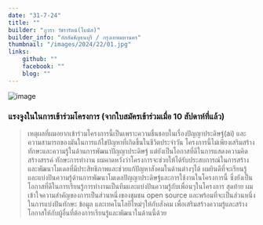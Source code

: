 ```yaml
---
date: "31-7-24"
title: ""
builder: "ภูวรา วัชรารัตน์(โบนัส)"
builder_info: "อัสสัมชัญธนบุรี / กรุงเทพมหานคร"
thumbnail: "/images/2024/22/01.jpg"
links:
	github: ""
	facebook: ""
	blog: ""
---
```


![image](/images/2024/22/01.jpg)



### แรงจูงในในการเข้าร่วมโครงการ (จากใบสมัครเข้าร่วมเมื่อ 10 สัปดาห์ที่แล้ว)

> เหตุผลที่ผมอยากเข้าร่วมโครงการนี้เป็นเพราะความชื่นชอบในเรื่องปัญญาประดิษฐ์(ai) และความสามารถของมันในการแก้ไขปัญหาที่เกิดขึ้นในชีวิตประจำวัน โครงการนี้ไม่เพียงเสริมสร้างทักษะและความรู้ในด้านการพัฒนาปัญญาประดิษฐ์ แต่ยังเป็นโอกาสที่ดีในการแสดงความคิดสร้างสรรค์ ทักษะการทำงาน ผมคาดหวังว่าโครงการจะช่วยให้ได้รับประสบการณ์ในการสร้างและพัฒนาโมเดลที่มีประสิทธิภาพและช่วยแก้ปัญหาสังคมในด้านต่างๆได้ ผมยินดีที่จะเรียนรู้และแบ่งปันความรู้ด้านการพัฒนาโมเดลปัญญาประดิษฐ์และการใช้งานในโครงการนี้ ซึ่งยังเป็นโอกาสที่ดีในการเรียนรู้การทำงานเป็นทีมและแบ่งปันความรู้กับเพื่อนๆในโครงการ สุดท้าย ผมเข้าใจความสำคัญของการเป็นส่วนหนึ่งของชุมชน open source และพร้อมที่จะเป็นส่วนหนึ่งในการแบ่งปันทักษะ ข้อมูล และเทคโนโลยีใหม่ๆให้กับสังคม เพื่อเสริมสร้างความรู้และสร้างโอกาสให้กับผู้อื่นที่ต้องการเรียนรู้และพัฒนาในด้านนี้ด้วย
    
